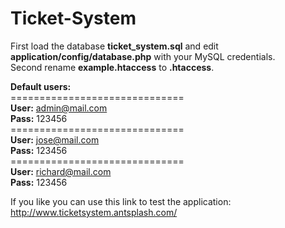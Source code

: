 # Ticket-System

First load the database <b>ticket_system.sql</b> and edit <b>application/config/database.php</b> with your MySQL credentials.<br/>
Second rename <b>example.htaccess</b> to <b>.htaccess</b>.

<b>Default users:</b><br/>
==============================<br/>
<b>User:</b> admin@mail.com<br/>
<b>Pass:</b> 123456<br/>
==============================<br/>
<b>User:</b> jose@mail.com<br/>
<b>Pass:</b> 123456<br/>
==============================<br/>
<b>User:</b> richard@mail.com<br/>
<b>Pass:</b> 123456

If you like you can use this link to test the application:<br/>
http://www.ticketsystem.antsplash.com/
